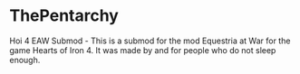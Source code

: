 # ThePentarchy
Hoi 4 EAW Submod - 
This is a submod for the mod Equestria at War for the game Hearts of Iron 4. It was made by and for people who do not sleep enough.
